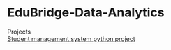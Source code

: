  # EduBridge-Data-Analytics
<html>
  <head>
    Projects
  </head>
  <body>
    <a href="https://github.com/Prasannaec26/EduBridge-Data-Analytics/blob/main/Projects/Student%20management%20system%20python%20project.ipynb"> <br /> Student management system python project </a>
  </body>
</html>
    
